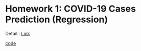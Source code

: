 # Homework 1: COVID-19 Cases Prediction (Regression)

Detail : [Link](https://speech.ee.ntu.edu.tw/~hylee/ml/ml2021-course-data/hw/HW01/HW01.pdf)

[code](homework1.ipynb)
